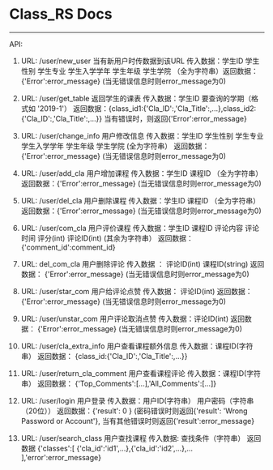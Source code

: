 # Class_RS Docs

---------------------------
API:

1. URL: /user/new_user 当有新用户时传数据到该URL  传入数据：学生ID 学生性别 学生专业 学生入学学年 学生年级 学生学院  （全为字符串）返回数据：{'Error':error_message}  (当无错误信息时则error_message为0)

2. URL: /user/get_table  返回学生的课表   传入数据：学生ID  要查询的学期（格式如 '2019-1'）  返回数据：{class_id1:{'Cla_ID':,'Cla_Title':,...},class_id2:{'Cla_ID':,'Cla_Title':,...}}  当有错误时，则返回{'Error':error_message}

3. URL: /user/change_info 用户修改信息  传入数据：学生ID 学生性别 学生专业 学生入学学年 学生年级 学生学院 (全为字符串）  返回数据：{'Error':error_message}  (当无错误信息时则error_message为0)

4. URL: /user/add_cla 用户增加课程  传入数据：学生ID  课程ID （全为字符串）   返回数据：{'Error':error_message}  (当无错误信息时则error_message为0)

5. URL: /user/del_cla 用户删除课程  传入数据：学生ID  课程ID （全为字符串）   返回数据：{'Error':error_message}  (当无错误信息时则error_message为0)

6. URL: /user/com_cla 用户评价课程 传入数据：学生ID 课程ID 评论内容 评论时间 评分(int) 评论ID(int) (其余为字符串）  返回数据： {'comment_id':comment_id}

7. URL: del_com_cla 用户删除评论 传入数据 ： 评论ID(int) 课程ID(string)  返回数据： {'Error':error_message}  (当无错误信息时则error_message为0)

8. URL: /user/star_com 用户给评论点赞   传入数据： 评论ID(int)  返回数据： {'Error':error_message}  (当无错误信息时则error_message为0)

9. URL: /user/unstar_com 用户评论取消点赞  传入数据：评论ID(int)  返回数据：  {'Error':error_message}  (当无错误信息时则error_message为0)

10. URL: /user/cla_extra_info 用户查看课程额外信息  传入数据：课程ID(字符串）  返回数据： {class_id:{'Cla_ID':,'Cla_Title':,...}}

11. URL: /user/return_cla_comment 用户查看课程评论  传入数据：课程ID(字符串）  返回数据： {'Top_Comments':[...],'All_Comments':[...]}

12. URL: /user/login 用户登录 传入数据：用户ID(字符串） 用户密码（字符串（20位）） 返回数据：{'result': 0 } (密码错误时则返回{'result': 'Wrong Password or Account'}, 当有其他错误时则返回{'result':error_message}

13. URL: /user/search_class 用户查找课程 传入数据: 查找条件（字符串）  返回数据 {'classes':[ {'cla_id':'id1',...},{'cla_id':'id2',...},... ],'error':error_message}  
